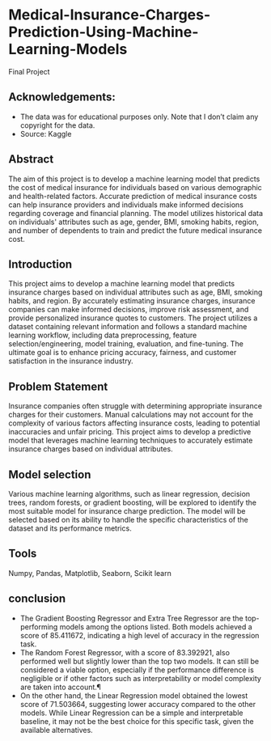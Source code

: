 # Medical-Insurance-Charges-Prediction-Using-Machine-Learning-Models
Final Project
## Acknowledgements:
* The data was for educational purposes only. Note that I don’t claim any copyright for the data.
* Source: Kaggle
## Abstract
The aim of this project is to develop a machine learning model that predicts the cost of medical insurance for individuals based on various demographic and health-related factors. Accurate prediction of medical insurance costs can help insurance providers and individuals make informed decisions regarding coverage and financial planning. The model utilizes historical data on individuals' attributes such as age, gender, BMI, smoking habits, region, and number of dependents to train and predict the future medical insurance cost.
## Introduction
This project aims to develop a machine learning model that predicts insurance charges based on individual attributes such as age, BMI, smoking habits, and region. By accurately estimating insurance charges, insurance companies can make informed decisions, improve risk assessment, and provide personalized insurance quotes to customers. The project utilizes a dataset containing relevant information and follows a standard machine learning workflow, including data preprocessing, feature selection/engineering, model training, evaluation, and fine-tuning. The ultimate goal is to enhance pricing accuracy, fairness, and customer satisfaction in the insurance industry.
## Problem Statement
Insurance companies often struggle with determining appropriate insurance charges for their customers. Manual calculations may not account for the complexity of various factors affecting insurance costs, leading to potential inaccuracies and unfair pricing. This project aims to develop a predictive model that leverages machine learning techniques to accurately estimate insurance charges based on individual attributes.
## Model selection
Various machine learning algorithms, such as linear regression, decision trees, random forests, or gradient boosting, will be explored to identify the most suitable model for insurance charge prediction. The model will be selected based on its ability to handle the specific characteristics of the dataset and its performance metrics.
## Tools
Numpy,
Pandas,
Matplotlib,
Seaborn,
Scikit learn
## conclusion
- The Gradient Boosting Regressor and Extra Tree Regressor are the top-performing models among the options listed. Both models achieved a score of 85.411672, indicating a high level of accuracy in the regression task.
- The Random Forest Regressor, with a score of 83.392921, also performed well but slightly lower than the top two models. It can still be considered a viable option, especially if the performance difference is negligible or if other factors such as interpretability or model complexity are taken into account.¶
- On the other hand, the Linear Regression model obtained the lowest score of 71.503664, suggesting lower accuracy compared to the other models. While Linear Regression can be a simple and interpretable baseline, it may not be the best choice for this specific task, given the available alternatives.

